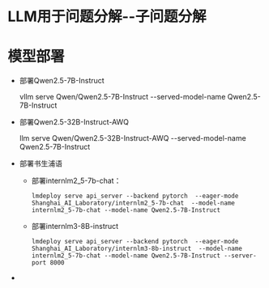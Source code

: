# LLM用于问题分解--子问题分解



# 模型部署

* 部署Qwen2.5-7B-Instruct
   
    vllm serve  Qwen/Qwen2.5-7B-Instruct --served-model-name Qwen2.5-7B-Instruct

* 部署Qwen2.5-32B-Instruct-AWQ
  
    llm serve  Qwen/Qwen2.5-32B-Instruct-AWQ --served-model-name Qwen2.5-7B-Instruct 

* 部署书生浦语
  * 部署internlm2_5-7b-chat： 
  
        lmdeploy serve api_server --backend pytorch  --eager-mode Shanghai_AI_Laboratory/internlm2_5-7b-chat  --model-name internlm2_5-7b-chat --model-name Qwen2.5-7B-Instruct 


  * 部署internlm3-8B-instruct
        
        lmdeploy serve api_server --backend pytorch  --eager-mode Shanghai_AI_Laboratory/internlm3-8b-instruct  --model-name internlm2_5-7b-chat --model-name Qwen2.5-7B-Instruct --server-port 8000
* 






